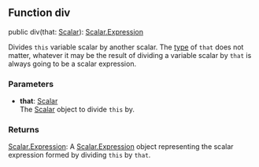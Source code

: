 ## Function div

<declaration>

public div(that: [Scalar](reference/v/0.2.1/quantities/Scalar)): [Scalar.Expression](reference/v/0.2.1/quantities/Scalar.Expression)

</declaration>

Divides `this` variable scalar by another scalar. The [type](reference/v/0.2.1/core/definitions/Evaluable/type)
of `that` does not matter, whatever it may be the result of dividing
a variable scalar by `that` is always going to be a scalar expression.

### Parameters
* **that**: [Scalar](reference/v/0.2.1/quantities/Scalar)<br>
 The [Scalar](reference/v/0.2.1/quantities/Scalar) object to divide `this` by.

### Returns
[Scalar.Expression](reference/v/0.2.1/quantities/Scalar.Expression):
A [Scalar.Expression](reference/v/0.2.1/quantities/Scalar.Expression) object
representing the scalar expression formed by dividing `this` by `that`.